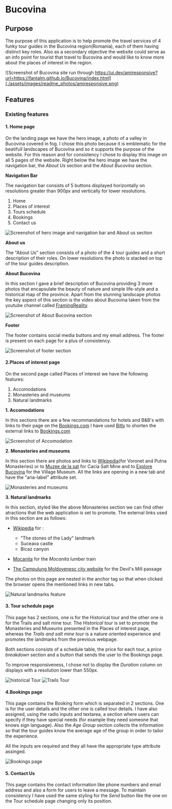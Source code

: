 # Bucovina


## Purpose

The purpose of this application is to help promote the travel services of 4 funky tour guides in the Bucovina region(Romania), each of them having distinct key roles. Also as a secondary objective the website could serve as an info point for tourist that travel to Bucovina and would like to know more about the places of interest in the region.


![Screenshot of Bucovina site run through https://ui.dev/amiresponsive?url=https://fantalm.github.io/Bucovina/index.html](./assets/images/readme_photos/amiresponsive.png)


## Features

### Existing features

#### 1. Home page

On the landing page we have the hero image, a photo of a valley in Bucovina covered in fog. I chose this photo because it is emblematic for the beatifull landscapes of Bucovina and so it supports the purpose of the website. For this reason and for consistency I chose to display this image on all 5 pages of the website.
Right below the hero image we have the navigation bar, the *About Us* section and the *About Bucovina* section.

**Navigation Bar**

The navigation bar consists of 5 buttons displayed horizontally on resolutions greater than 900px and vertically for lower resolutions. 

1. Home
2. Places of interest
3. Tours schedule
4. Bookings
5. Contact us

![Screenshot of hero image and navigation bar and About us section](./assets/images/readme_photos/index_feature_1.png)

**About us**

The "About Us" section consists of a photo of the 4 tour guides and a short description of their roles. On lower resolutions the photo is stacked on top of the tour guides description.

**About Bucovina**

In this section I gave a brief description of Bucovina providing 3 more photos that encapsulate the beauty of nature and simple life-style and a historical map of the province. 
Apart from the stunning landscape photos the key aspect of this section is the video about Bucovina taken from the youtube channel called [FramingReality](https://www.youtube.com/@FramingReality).

![Screenshot of About Bucovina section](./assets/images/readme_photos/index_feature_2.png)

**Footer**

The footer contains social media buttons and my email address. The footer is present on each page for a plus of consistency.

![Screenshot of footer section](./assets/images/readme_photos/index_feature_3.png)


#### 2.Places of interest page

On the second page called Places of interest we have the following features:

1. Accomodations
2. Monasteries and museums
3. Natural landmarks

**1. Accomodations**

In this sections there are a few recommandations for hotels and B&B's with links to their page on the [Bookings.com](wwww.bookings.com.)
I have used [Bitly](https://bitly.com/) to shorten the external links to [Bookings.com](wwww.bookings.com.)

![Screenshot of Accomodation](./assets/images/readme_photos/accomodations.png)

**2. Monasteries and museums**

In this section there are photos and links to [Wikipedia](www.wikipedia.org)(for Voronet and Putna Monasteries) or to [Muzee de la sat](https://muzeedelasat.ro/) for Cacia Salt Mine and to [Explore Bucovina](https://explorebucovina.com/the-bukovina-village-museum/) for the Village Museum. All the links are opening in a new tab and have the "aria-label" attribute set.


![Monasteries and museums](./assets/images/readme_photos/Monasteries_and_museums.png) 

**3. Natural landmarks**

In this section, styled like the above Monasteries section we can find other atractions that the web application is set to promote. The external links used in this section are as follows:

* [Wikipedia](www.wikipedia.org) for : 

    + "The stones of the Lady" landmark
    + Suceava castle
    + Bicaz canyon
                                      
* [Mocanita](https://mocanitamoldovita.com/) for the *Mocanita* lumber train
* [The Campulung Moldovenesc city website](https://campulungmoldovenesc.ro/descopera/cheile-moara-dracului) for the Devil's Mill passage

The photos on this page are nested in the anchor tag so that when clicked the browser opens the mentioned links in new tabs.

![Natural landmarks feature](./assets/images/readme_photos/natural_landmarks.png)

#### 3. Tour schedule page

This page has 2 sections, one is for the Historical tour and the other one is for the Trails and salt mine tour. The *Historical tour* is set to promote the Monasteries and Museums presented in the Places of interest page, whereas the *Trails and salt mine tour* is a nature oriented experience and promotes the landmarks from the previous webpage.

Both sections consists of a schedule table, the price for each tour, a *price breakdown* section and a button that sends the user to the Bookings page.

To improve responsiveness, I chose not to display the *Duration* column on displays with a resolution lower than 550px.

![historical Tour](./assets/images/readme_photos/historical_tour.png)
![Trails Tour](./assets/images/readme_photos/trails_tour.png)


#### 4.Bookings page

This page contains the Booking form which is separated in 2 sections. One is for the user details and the other one is called tour details. I have also assigned, using the radio inputs and textarea, a section where users can specify if they have special needs (for example they need someone that knows sign language). 
Also the *Age Group* section collects the information so that the tour guides know the average age of the group in order to tailor the experience.

All the inputs are required and they all have the appropriate type attribute assinged.

![Bookings page](./assets/images/readme_photos/booking_form.png) 

#### 5. Contact Us

This page contains the contact information like phone numbers and email address and also a form for users to leave a message. To maintain consistency I have used the same styling for the *Send* button like the one on the Tour schedule page changing only its position.























